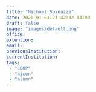 ```yaml
---
title: "Michael Spinazze"
date: 2020-01-01T21:42:32-04:00
draft: false
image: "images/default.png"
office:
extention:
email: 
previousInstitution: 
currentInstitution: 
tags:
 - "COOP"
 - "ajcon"
 - "alumn"
---
```

